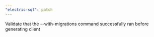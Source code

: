 ```yaml
---
"electric-sql": patch
---
```


Validate that the --with-migrations command successfully ran before generating client
